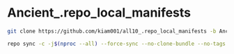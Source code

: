 # Ancient_.repo_local_manifests

```bash
git clone https://github.com/kiam001/all10_.repo_local_manifests -b Ancient .repo/local_manifests
```
```bash
repo sync -c -j$(nproc --all) --force-sync --no-clone-bundle --no-tags
```
